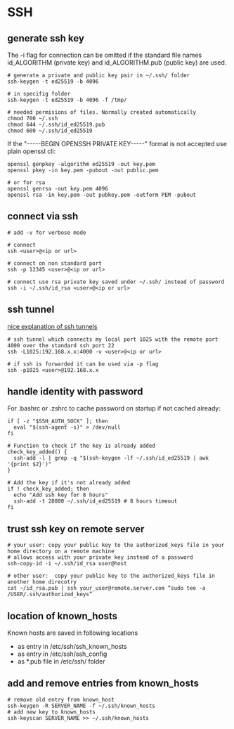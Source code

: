 # SSH


## generate ssh key

The -i flag for connection can be omitted if the standard file names id_ALGORITHM (private key) and id_ALGORITHM.pub (public key) are used.

```shell
# generate a private and public key pair in ~/.ssh/ folder
ssh-keygen -t ed25519 -b 4096

# in specifig folder
ssh-keygen -t ed25519 -b 4096 -f /tmp/

# needed permisions of files. Normally created automatically
chmod 700 ~/.ssh
chmod 644 ~/.ssh/id_ed25519.pub
chmod 600 ~/.ssh/id_ed25519
```

If the "-----BEGIN OPENSSH PRIVATE KEY-----" format is not accepted use plain openssl cli:

```shell
openssl genpkey -algorithm ed25519 -out key.pem
openssl pkey -in key.pem -pubout -out public.pem

# or for rsa
openssl genrsa -out key.pem 4096
openssl rsa -in key.pem -out pubkey.pem -outform PEM -pubout
```

## connect via ssh

```shell
# add -v for verbose mode

# connect
ssh <user>@<ip or url>

# connect on non standard port
ssh -p 12345 <user>@<ip or url>

# connect use rsa private key saved under ~/.ssh/ instead of password
ssh -i ~/.ssh/id_rsa <user>@<ip or url>
```

## ssh tunnel

[nice explanation of ssh tunnels](https://unix.stackexchange.com/questions/115897/whats-ssh-port-forwarding-and-whats-the-difference-between-ssh-local-and-remot)

```shell
# ssh tunnel which connects my local port 1025 with the remote port 4000 over the standard ssh port 22
ssh -L1025:192.168.x.x:4000 -v <user>@<ip or url>

# if ssh is forwarded it can be used via -p flag
ssh -p1025 <user>@192.168.x.x
```

## handle identity with password

For .bashrc or .zshrc to cache password on startup if not cached already:

```shell
if [ -z "$SSH_AUTH_SOCK" ]; then
  eval "$(ssh-agent -s)" > /dev/null
fi

# Function to check if the key is already added
check_key_added() {
  ssh-add -l | grep -q "$(ssh-keygen -lf ~/.ssh/id_ed25519 | awk '{print $2}')"
}

# Add the key if it's not already added
if ! check_key_added; then
  echo "Add ssh key for 8 hours"
  ssh-add -t 28800 ~/.ssh/id_ed25519 # 8 hours timeout
fi
```

## trust ssh key on remote server

```shell
# your user: copy your public key to the authorized_keys file in your home directory on a remote machine
# allows access with your private key instead of a password
ssh-copy-id -i ~/.ssh/id_rsa user@host

# other user:  copy your public key to the authorized_keys file in another home direcotry
cat ~/id_rsa.pub | ssh your_user@remote.server.com “sudo tee -a /USER/.ssh/authorized_keys”
```

## location of known_hosts

Known hosts are saved in  following locations
- as entry in /etc/ssh/ssh_known_hosts
- as entry in /etc/ssh/ssh_config
- as *.pub file in /etc/ssh/ folder


## add and remove entries from known_hosts 

```shell
# remove old entry from known_host
ssh-keygen -R SERVER_NAME -f ~/.ssh/known_hosts
# add new key to known_hosts
ssh-keyscan SERVER_NAME >> ~/.ssh/known_hosts
